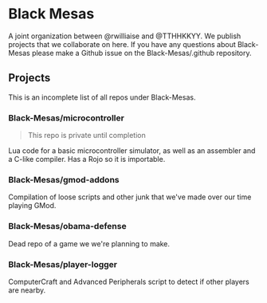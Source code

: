 # Black Mesas
A joint organization between @rwilliaise and @TTHHKKYY. We publish projects that we collaborate on here. If you have any questions about Black-Mesas please make a Github issue on the Black-Mesas/.github repository.

## Projects
This is an incomplete list of all repos under Black-Mesas.

### Black-Mesas/microcontroller
> This repo is private until completion

Lua code for a basic microcontroller simulator, as well as an assembler and a C-like compiler. Has a Rojo so it is importable.

### Black-Mesas/gmod-addons

Compilation of loose scripts and other junk that we've made over our time playing GMod.

### Black-Mesas/obama-defense

Dead repo of a game we we're planning to make.

### Black-Mesas/player-logger

ComputerCraft and Advanced Peripherals script to detect if other players are nearby.

